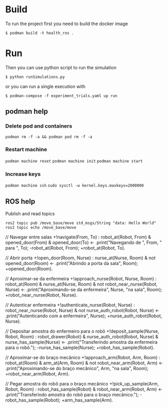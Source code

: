 # Build

To run the project first you need to build the docker image

```$ podman build -t health_ros .```

# Run

Then you can use python script to run the simulation

```$ python runSimulations.py ```

or you can run a single execution with

```$ podman-compose -f experiment_trials.yaml up run ```

## podman help

### Delete pod and containers

```podman rm -f -a && podman pod rm -f -a```

### Restart machine
```podman machine reset```
```podman machine init```
```podman machine start```

### Increase keys

```podman machine ssh```
```sudo sysctl -w kernel.keys.maxkeys=2000000```

## ROS help

Publish and read topics

```ros2 topic pub /move_base/move std_msgs/String "data: Hello World"```
```ros2 topic echo /move_base/move```



// Navegar entre salas
+!navigate(From, To) : robot_at(Robot, From) & opened_door(From) & opened_door(To) <- 
    .print("Navegando de ", From, " para ", To);
    -robot_at(Robot, From);
    +robot_at(Robot, To).

// Abrir porta
+!open_door(Room, Nurse) : nurse_at(Nurse, Room) & not opened_door(Room) <- 
    .print("Abrindo a porta da sala", Room);
    +opened_door(Room).

// Aproximar-se da enfermeira
+!approach_nurse(Robot, Nurse, Room) : robot_at(Room) & nurse_at(Nurse, Room) & not robot_near_nurse(Robot, Nurse) <- 
    .print("Aproximando-se da enfermeira", Nurse, "na sala", Room);
    +robot_near_nurse(Robot, Nurse).

// Autenticar enfermeira
+!authenticate_nurse(Robot, Nurse) : robot_near_nurse(Robot, Nurse) & not nurse_auth_robot(Robot, Nurse) <- 
    .print("Autenticando com a enfermeira", Nurse);
    +nurse_auth_robot(Robot, Nurse).

// Depositar amostra do enfermeiro para o robô
+!deposit_sample(Nurse, Robot, Room) : robot_drawer(Robot) & nurse_auth_robot(Robot, Nurse) & nurse_has_sample(Nurse) <- 
    .print("Transferindo amostra da enfermeira para o robô.");
    -nurse_has_sample(Nurse);
    +robot_has_sample(Robot).

// Aproximar-se do braço mecânico
+!approach_arm(Robot, Arm, Room) : robot_at(Room) & arm_at(Arm, Room) & not robot_near_arm(Robot, Arm) <- 
    .print("Aproximando-se do braço mecânico", Arm, "na sala", Room);
    +robot_near_arm(Robot, Arm).

// Pegar amostra do robô para o braço mecânico
+!pick_up_sample(Arm, Robot, Room) : robot_has_sample(Robot) & robot_near_arm(Robot, Arm) <- 
    .print("Transferindo amostra do robô para o braço mecânico.");
    -robot_has_sample(Robot);
    +arm_has_sample(Arm).